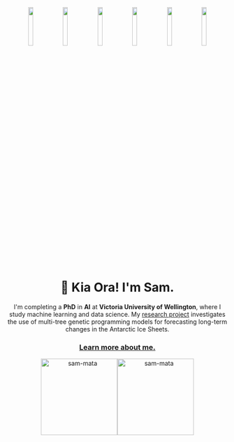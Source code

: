 <div align=center>
<img src="https://github.com/sam-mata/sam-mata/assets/49130157/d85d8747-5203-4b00-ac6d-f59f1118d396" width="15%"></img> <img src="https://github.com/sam-mata/sam-mata/assets/49130157/8e0f37d5-a660-4f8a-95c5-1e50c6e07370" width="15%"></img> <img src="https://github.com/sam-mata/sam-mata/assets/49130157/1b3cbd38-1360-42dc-b3a7-463e0a1014c5" width="15%"></img> <img src="https://github.com/sam-mata/sam-mata/assets/49130157/2c83bf0d-026c-4a84-ba46-aee638521f01" width="15%"></img> <img src="https://github.com/sam-mata/sam-mata/assets/49130157/645f1993-fbbb-4ab6-9ca7-cb1f9dc49820" width="15%"></img> <img src="https://github.com/sam-mata/sam-mata/assets/49130157/b928574b-6ed0-4fb9-8034-78881ca31145" width="15%"></img> 
<h1>👋 Kia Ora! I'm Sam.</h1> 

I'm completing a **PhD** in **AI** at **Victoria University of Wellington**, where I study machine learning and data science. My [research project](https://github.com/sam-mata/antarctic-genetic-modelling) investigates the use of multi-tree genetic programming models for forecasting long-term changes in the Antarctic Ice Sheets.

### [Learn more about me.](https://www.sammata.nz/)


<img src="https://github-readme-stats.vercel.app/api?username=sam-mata&theme=transparent&show_icons=true&locale=en&layout=compact" alt="sam-mata" height="175px"/></img><img src="https://github-readme-stats.vercel.app/api/top-langs?username=sam-mata&theme=transparent&show_icons=true&locale=en&layout=compact" alt="sam-mata" height="175px"></img> 
</div>
